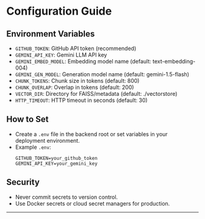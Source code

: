 # Configuration Guide

## Environment Variables
- `GITHUB_TOKEN`: GitHub API token (recommended)
- `GEMINI_API_KEY`: Gemini LLM API key
- `GEMINI_EMBED_MODEL`: Embedding model name (default: text-embedding-004)
- `GEMINI_GEN_MODEL`: Generation model name (default: gemini-1.5-flash)
- `CHUNK_TOKENS`: Chunk size in tokens (default: 800)
- `CHUNK_OVERLAP`: Overlap in tokens (default: 200)
- `VECTOR_DIR`: Directory for FAISS/metadata (default: ./vectorstore)
- `HTTP_TIMEOUT`: HTTP timeout in seconds (default: 30)

## How to Set
- Create a `.env` file in the backend root or set variables in your deployment environment.
- Example `.env`:
  ```env
  GITHUB_TOKEN=your_github_token
  GEMINI_API_KEY=your_gemini_key
  ```

## Security
- Never commit secrets to version control.
- Use Docker secrets or cloud secret managers for production.

---
